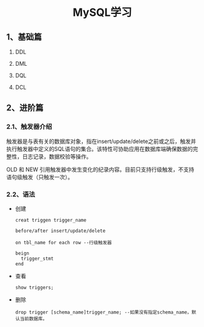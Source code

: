 <h1 align = "center">MySQL学习</h1>

## 1、基础篇

1. DDL

   

2. DML

3. DQL

4. DCL

## 2、进阶篇

### 2.1、触发器介绍

触发器是与表有关的数据库对象，指在insert/update/delete之前或之后，触发并执行触发器中定义的SQL语句的集合。该特性可协助应用在数据库端确保数据的完整性，日志记录，数据校验等操作。

OLD 和 NEW 引用触发器中发生变化的纪录内容。目前只支持行级触发，不支持语句级触发（只触发一次）。

### 2.2、语法

- 创建

  ```
  creat triggen trigger_name
  
  before/after insert/update/delete
  
  on tbl_name for each row --行级触发器
  
  beign
  	trigger_stmt
  end
  ```

- 查看

  ```
  show triggers;
  ```

- 删除

  ```
  drop trigger [schema_name]trigger_name; --如果没有指定schema_name，默认当前数据库。
  ```

  
